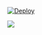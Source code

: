 
[![Deploy](https://www.herokucdn.com/deploy/button.svg)](https://heroku.com/deploy?template=https://github.com/VTheekshana/Group-Master-Bot)
<p align="leaft">
  <img src="https://telegra.ph/file/23b3b4f2fe4a34f783aa2.jpg"'>
</p>
